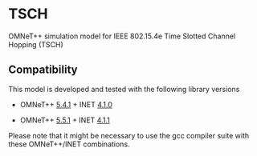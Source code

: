 # TSCH

OMNeT++ simulation model for IEEE 802.15.4e Time Slotted Channel Hopping (TSCH)

## Compatibility

This model is developed and tested with the following library versions

*  OMNeT++ [5.4.1](https://omnetpp.org/software/2018/06/29/omnet-5-4-1-released.html) + INET [4.1.0](https://inet.omnetpp.org/2019-01-29-INET-4.1.0-released.html)

*  OMNeT++ [5.5.1](https://omnetpp.org/software/2019/05/31/omnet-5-5-released) + INET [4.1.1](https://github.com/inet-framework/inet/blob/v4.1.1/WHATSNEW)

Please note that it might be necessary to use the gcc compiler suite with these OMNeT++/INET combinations.
